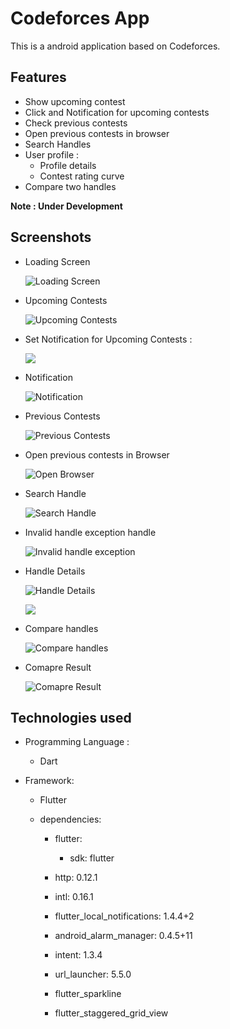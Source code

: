 # Codeforces App

This is a android application based on Codeforces.

## Features

- Show upcoming contest
- Click and Notification for upcoming contests
- Check previous contests
- Open previous contests in browser
- Search Handles
- User profile :
  - Profile details
  - Contest rating curve
- Compare two handles

**Note : Under Development**

## Screenshots

- Loading Screen

  ![Loading Screen](assets/ss/loading.png)

* Upcoming Contests

  ![Upcoming Contests](assets/ss/upcoming_contests.png)

- Set Notification for Upcoming Contests :
  
  ![](assets/ss/set_notification.png)

- Notification

  ![Notification](assets/ss/notification.png)

* Previous Contests

  ![Previous Contests](assets/ss/previous_contests.png)

- Open previous contests in Browser

  ![Open Browser](assets/ss/open_brawser.png)

* Search Handle

  ![Search Handle](assets/ss/search-handle.png)

* Invalid handle exception handle

  ![Invalid handle exception ](assets/ss/invalid.png)

- Handle Details

  ![Handle Details](assets/ss/user_profile.png)

  ![](assets/ss/profile.png)

* Compare handles

  ![Compare handles](assets/ss/compare.png)

- Comapre Result

  ![Comapre Result](assets/ss/compare_handles.png)

## Technologies used

- Programming Language :
  - Dart
- Framework:

  - Flutter

  - dependencies:

    - flutter:

      - sdk: flutter

    - http: 0.12.1
    - intl: 0.16.1
    - flutter_local_notifications: 1.4.4+2
    - android_alarm_manager: 0.4.5+11
    - intent: 1.3.4
    - url_launcher: 5.5.0
    - flutter_sparkline
    - flutter_staggered_grid_view
